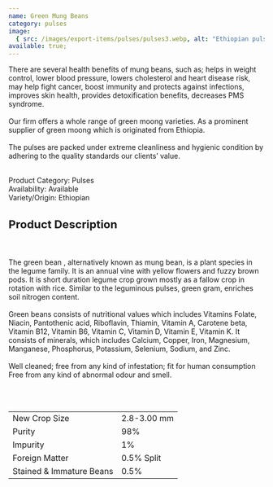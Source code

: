 ```yaml
---
name: Green Mung Beans
category: pulses
image:
  { src: /images/export-items/pulses/pulses3.webp, alt: "Ethiopian pulses" }
available: true;
---
```


<div class="description-brief">
<p>
There are several health benefits of mung beans, such as; helps in weight control, lower blood pressure, lowers cholesterol and heart disease risk, may help fight cancer, boost immunity and protects against infections, improves skin health, provides detoxification benefits, decreases PMS syndrome.
<br><br>
Our firm offers a whole range of green moong varieties. As a prominent supplier of green moong which is originated from Ethiopia. 
<br><br>
The pulses are packed under extreme cleanliness and hygienic condition by adhering to the quality standards our clients’ value. 
<br><br>

<span class="fw-semi-bold-200">Product Category</span>: Pulses<br/>
<span class="fw-semi-bold-200">Availability</span>: Available<br/>
<span class="fw-semi-bold-200">Variety/Origin</span>: Ethiopian<br/>

  </p>

</div>

<div class="description-detail">
  <h3 class="fw-semi-bold-200" style="font-size: 22px">Product Description</h3>
  <br/>
  <p> 
The green bean , alternatively known as mung bean, is a plant species in the legume family. It is an annual vine with yellow flowers and fuzzy brown pods. It is short duration legume crop grown mostly as a fallow crop in rotation with rice. Similar to the leguminous pulses, green gram, enriches soil nitrogen content. 
<br/><br/>
Green beans consists of nutritional values which includes Vitamins Folate, Niacin, Pantothenic acid, Riboflavin, Thiamin, Vitamin A, Carotene beta, Vitamin B12, Vitamin B6, Vitamin C, Vitamin D, Vitamin E, Vitamin K. It consists of minerals, which includes Calcium, Copper, Iron, Magnesium, Manganese, Phosphorus, Potassium, Selenium, Sodium, and Zinc.
<br/><br/>
Well cleaned; free from any kind of infestation; fit for human consumption Free from any kind of abnormal odour and smell.

<br/><br/>

<table class="data-table">
<tr>
<td>New Crop Size</td>
<td>2.8-3.00 mm</td>
</tr>
<tr>
<td>Purity</td>
<td>98%</td>
</tr>
<tr>
<td>Impurity</td>
<td>1%</td>
</tr>
<tr>
<td>Foreign Matter</td>
<td>0.5% Split</td>
</tr>
<tr>
<td>Stained &amp; Immature Beans</td>
<td>0.5%</td>
</tr>
</table>

  </p>
</div>
